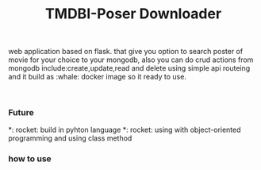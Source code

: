 <div align="center">  
<h1> TMDBI-Poser Downloader
</div>
  
<br>

<p>
 web application based on flask.
 that give you option to search poster of movie
 for your choice to your mongodb,
 also you can do crud actions from mongodb include:create,update,read and delete using simple api routeing
 and it build as :whale: docker image so it ready to use.
<p>
  <br>
<h3>Future</h3> 
  *: rocket: build in pyhton language
  *: rocket: using with object-oriented programming and using class method
  
<h3> how to use </h3>
